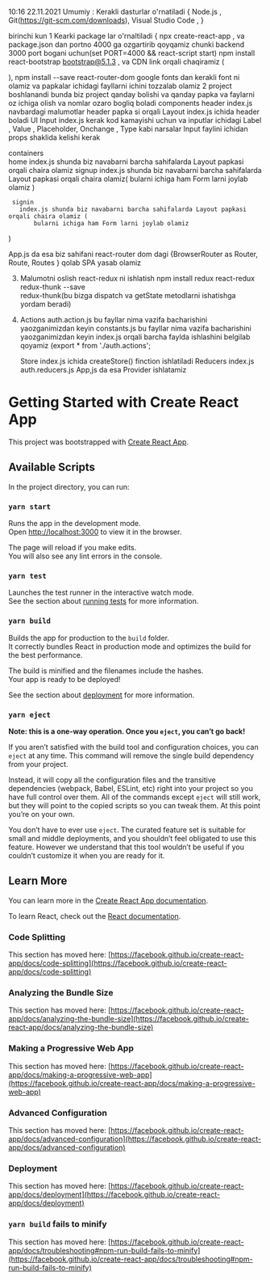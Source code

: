 10:16 22.11.2021
Umumiy : 
Kerakli dasturlar o'rnatiladi  { 
Node.js , 
Git(https://git-scm.com/downloads), 
Visual Studio Code , 
}

birinchi kun
1 Kearki package lar o'rnaltiladi {
npx create-react-app <project name >  , 
va package.json dan portno 4000 ga ozgartirib qoyqamiz chunki backend 3000 port bogani uchun(set PORT=4000 && react-script start)
npm install react-bootstrap bootstrap@5.1.3 , 
va CDN link orqali chaqiramiz (
<link
  rel="stylesheet"
  href="https://cdn.jsdelivr.net/npm/bootstrap@5.1.3/dist/css/bootstrap.min.css"
  integrity="sha384-1BmE4kWBq78iYhFldvKuhfTAU6auU8tT94WrHftjDbrCEXSU1oBoqyl2QvZ6jIW3"
  crossorigin="anonymous"
/>
),
npm install --save react-router-dom
google fonts dan kerakli font ni olamiz
va papkalar ichidagi fayllarni ichini tozzalab olamiz
2 project boshlanandi 
bunda biz project qanday bolishi va qanday papka va faylarni oz ichiga olish va nomlar ozaro bogliq boladi
   components
        header
          index.js navbardagi malumotlar header papka si orqali 
        Layout
          index.js ichida header boladi
        UI
          Input
            index.js kerak kod kamayishi uchun va inputlar ichidagi Label ,  Value , Placeholder, Onchange , Type kabi narsalar Input faylini ichidan props shaklida kelishi kerak

   containers  
     home 
       index.js shunda biz navabarni barcha sahifalarda Layout papkasi orqali chaira olamiz
     signup
       index.js shunda biz navabarni barcha sahifalarda Layout papkasi orqali chaira olamiz(
           bularni ichiga ham Form larni joylab olamiz
)
       
     signin
       index.js shunda biz navabarni barcha sahifalarda Layout papkasi orqali chaira olamiz (
           bularni ichiga ham Form larni joylab olamiz

)

   App.js da esa biz sahifani react-router dom dagi {BrowserRouter as Router, Route, Routes } qolab SPA yasab olamiz

 3. Malumotni oslish react-redux ni ishlatish
    npm install redux react-redux redux-thunk --save   
      redux-thunk(bu bizga dispatch va getState metodlarni ishatishga yordam beradi)


 4. Actions
      auth.action.js bu fayllar nima vazifa bacharishini yaozganimizdan keyin 
      constants.js   bu fayllar nima vazifa bacharishini yaozganimizdan keyin 
      index.js  orqali barcha faylda ishlashini belgilab qoyamiz (export * from './auth.actions';

    Store
      index.js ichida createStore() finction ishlatiladi
    Reducers
     index.js
     auth.reducers.js 
   App,js da esa Provider ishlatamiz
   

# Getting Started with Create React App

This project was bootstrapped with [Create React App](https://github.com/facebook/create-react-app).

## Available Scripts

In the project directory, you can run:

### `yarn start`

Runs the app in the development mode.\
Open [http://localhost:3000](http://localhost:3000) to view it in the browser.

The page will reload if you make edits.\
You will also see any lint errors in the console.

### `yarn test`

Launches the test runner in the interactive watch mode.\
See the section about [running tests](https://facebook.github.io/create-react-app/docs/running-tests) for more information.

### `yarn build`

Builds the app for production to the `build` folder.\
It correctly bundles React in production mode and optimizes the build for the best performance.

The build is minified and the filenames include the hashes.\
Your app is ready to be deployed!

See the section about [deployment](https://facebook.github.io/create-react-app/docs/deployment) for more information.

### `yarn eject`

**Note: this is a one-way operation. Once you `eject`, you can’t go back!**

If you aren’t satisfied with the build tool and configuration choices, you can `eject` at any time. This command will remove the single build dependency from your project.

Instead, it will copy all the configuration files and the transitive dependencies (webpack, Babel, ESLint, etc) right into your project so you have full control over them. All of the commands except `eject` will still work, but they will point to the copied scripts so you can tweak them. At this point you’re on your own.

You don’t have to ever use `eject`. The curated feature set is suitable for small and middle deployments, and you shouldn’t feel obligated to use this feature. However we understand that this tool wouldn’t be useful if you couldn’t customize it when you are ready for it.

## Learn More

You can learn more in the [Create React App documentation](https://facebook.github.io/create-react-app/docs/getting-started).

To learn React, check out the [React documentation](https://reactjs.org/).

### Code Splitting

This section has moved here: [https://facebook.github.io/create-react-app/docs/code-splitting](https://facebook.github.io/create-react-app/docs/code-splitting)

### Analyzing the Bundle Size

This section has moved here: [https://facebook.github.io/create-react-app/docs/analyzing-the-bundle-size](https://facebook.github.io/create-react-app/docs/analyzing-the-bundle-size)

### Making a Progressive Web App

This section has moved here: [https://facebook.github.io/create-react-app/docs/making-a-progressive-web-app](https://facebook.github.io/create-react-app/docs/making-a-progressive-web-app)

### Advanced Configuration

This section has moved here: [https://facebook.github.io/create-react-app/docs/advanced-configuration](https://facebook.github.io/create-react-app/docs/advanced-configuration)

### Deployment

This section has moved here: [https://facebook.github.io/create-react-app/docs/deployment](https://facebook.github.io/create-react-app/docs/deployment)

### `yarn build` fails to minify

This section has moved here: [https://facebook.github.io/create-react-app/docs/troubleshooting#npm-run-build-fails-to-minify](https://facebook.github.io/create-react-app/docs/troubleshooting#npm-run-build-fails-to-minify)
